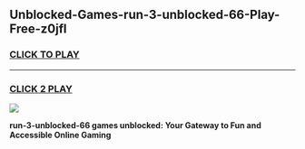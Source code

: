
## Unblocked-Games-run-3-unblocked-66-Play-Free-z0jfl
<h3>
<a href="https://premium76.site?title=run-3-unblocked-66&ref=23A">CLICK TO PLAY</a></h3>
<hr>

<h3>
<a href="https://premium76.site?title=run-3-unblocked-66&ref=23A">CLICK 2 PLAY</a>
  
</h3>

<a href="https://premium76.site?title=run-3-unblocked-66&ref=23A"><img src="https://clearcache.store/games.png"></a>


**run-3-unblocked-66 games unblocked: Your Gateway to Fun and Accessible Online Gaming**

